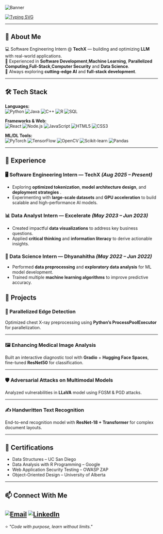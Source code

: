 <!-- Banner -->
![Banner](https://capsule-render.vercel.app/api?type=rect&color=gradient&height=150&section=header&text=Manoj%20Sandadi&fontSize=60&fontColor=fff&fontAlignY=38)

<!-- Typing Animation -->
[![Typing SVG](https://readme-typing-svg.herokuapp.com?font=Fira+Code&pause=1000&color=00BFFF&width=600&lines=Hi%2C+I'm+Manoj+Sandadi)](https://git.io/typing-svg)

---

## 🚀 About Me  
💻 Software Engineering Intern @ **TechX** — building and optimizing **LLM** with real-world applications.   
🩻 Experienced in **Software Development**,**Machine Learning**, **Parallelized Computing**,**Full-Stack**,**Computer Security** and **Data Science**.  
🌱 Always exploring **cutting-edge AI** and **full-stack development**.

---

## 🛠 Tech Stack  

**Languages:**  
![Python](https://img.shields.io/badge/-Python-3776AB?logo=python&logoColor=fff&style=for-the-badge)
![Java](https://img.shields.io/badge/-Java-007396?logo=java&logoColor=fff&style=for-the-badge)
![C++](https://img.shields.io/badge/-C++-00599C?logo=cplusplus&logoColor=fff&style=for-the-badge)
![R](https://img.shields.io/badge/-R-276DC3?logo=r&logoColor=fff&style=for-the-badge)
![SQL](https://img.shields.io/badge/-SQL-4479A1?logo=postgresql&logoColor=fff&style=for-the-badge)

**Frameworks & Web:**  
![React](https://img.shields.io/badge/-React-61DAFB?logo=react&logoColor=000&style=for-the-badge)
![Node.js](https://img.shields.io/badge/-Node.js-339933?logo=nodedotjs&logoColor=fff&style=for-the-badge)
![JavaScript](https://img.shields.io/badge/-JavaScript-F7DF1E?logo=javascript&logoColor=000&style=for-the-badge)
![HTML5](https://img.shields.io/badge/-HTML5-E34F26?logo=html5&logoColor=fff&style=for-the-badge)
![CSS3](https://img.shields.io/badge/-CSS3-1572B6?logo=css3&logoColor=fff&style=for-the-badge)

**ML/DL Tools:**  
![PyTorch](https://img.shields.io/badge/-PyTorch-EE4C2C?logo=pytorch&logoColor=fff&style=for-the-badge)
![TensorFlow](https://img.shields.io/badge/-TensorFlow-FF6F00?logo=tensorflow&logoColor=fff&style=for-the-badge)
![OpenCV](https://img.shields.io/badge/-OpenCV-27338e?logo=opencv&logoColor=fff&style=for-the-badge)
![Scikit-learn](https://img.shields.io/badge/-Scikit--learn-F7931E?logo=scikit-learn&logoColor=fff&style=for-the-badge)
![Pandas](https://img.shields.io/badge/-Pandas-150458?logo=pandas&logoColor=fff&style=for-the-badge)

---
## 💼 Experience  

### 🖥 Software Engineering Intern — TechX *(Aug 2025 – Present)*  
- Exploring **optimized tokenization**, **model architecture design**, and **deployment strategies** .  
- Experimenting with **large-scale datasets** and **GPU acceleration** to build scalable and high-performance AI models.  

### 📊 Data Analyst Intern — Excelerate *(May 2023 – Jun 2023)*  
- Created impactful **data visualizations** to address key business questions.  
- Applied **critical thinking** and **information literacy** to derive actionable insights.  

### 🤖 Data Science Intern — Dhyanahitha *(May 2022 – Jun 2022)*  
- Performed **data preprocessing** and **exploratory data analysis** for ML model development.  
- Trained multiple **machine learning algorithms** to improve predictive accuracy. 

## 📂 Projects  

### 🩻 Parallelized Edge Detection  
Optimized chest X-ray preprocessing using **Python’s ProcessPoolExecutor** for parallelization.  
<!--[Project Screenshot](https://via.placeholder.com/600x300.png?text=Parallelized+Edge+Detection+Demo)-->  

---

### 🖼 Enhancing Medical Image Analysis  
Built an interactive diagnostic tool with **Gradio** + **Hugging Face Spaces**, fine-tuned **ResNet50** for classification.  
<!--[Project Screenshot](https://via.placeholder.com/600x300.png?text=Medical+Image+Analysis+Tool) --> 

---

### 🛡 Adversarial Attacks on Multimodal Models  
Analyzed vulnerabilities in **LLaVA** model using FGSM & PGD attacks.  
<!--[Project Screenshot](https://via.placeholder.com/600x300.png?text=Adversarial+Attack+Visualization) -->

---

### ✍️ Handwritten Text Recognition  
End-to-end recognition model with **ResNet-18 + Transformer** for complex document layouts.  
<!--[Project Screenshot](https://via.placeholder.com/600x300.png?text=Handwritten+Text+Recognition)  -->

---

## 📜 Certifications  
- Data Structures – UC San Diego  
- Data Analysis with R Programming – Google  
- Web Application Security Testing – OWASP ZAP  
- Object-Oriented Design – University of Alberta  

---
<!--
## 📈 GitHub Stats  

![GitHub Stats](https://github-readme-stats.vercel.app/api?username=manojSandadi&show_icons=true&theme=tokyonight)  
![Top Languages](https://github-readme-stats.vercel.app/api/top-langs/?username=manojSandadi&layout=compact&theme=tokyonight)  
![Streak Stats](https://github-readme-streak-stats.herokuapp.com/?user=manojSandadi&theme=tokyonight)

---
-->
## 📫 Connect With Me  
[![Email](https://img.shields.io/badge/-Email-D14836?logo=gmail&logoColor=fff&style=for-the-badge)](mailto:s.manojchowdary@gmail.com)
[![LinkedIn](https://img.shields.io/badge/-LinkedIn-0077B5?logo=linkedin&logoColor=fff&style=for-the-badge)](https://www.linkedin.com/in/manoj-chowdary-sandadi-b30387201/)
--- 


⭐ *"Code with purpose, learn without limits."*
